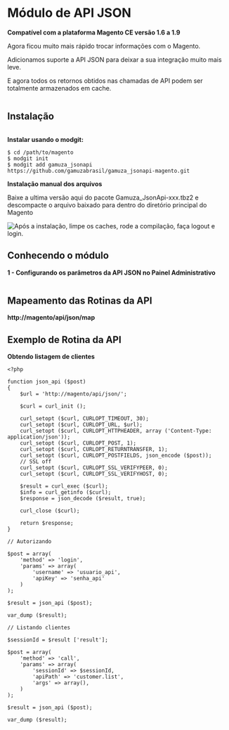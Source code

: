 <h1>Módulo de API JSON</h1>

**Compatível com a plataforma Magento CE versão 1.6 a 1.9**

Agora ficou muito mais rápido trocar informações com o Magento.

Adicionamos suporte a API JSON para deixar a sua integração muito mais leve.

E agora todos os retornos obtidos nas chamadas de API podem ser totalmente armazenados em cache.

<img src="https://dl.dropboxusercontent.com/s/2lgntr3opt28o46/gamuza-jsonapi-box.png" alt="" title="Gamuza JSON API - Magento - Box" />

<h2>Instalação</h2>

<img src="https://dl.dropboxusercontent.com/s/pqpp0x62kqov683/sempre-faca-backup.png" alt="" title="Atenção! Sempre faça um backup da sua loja antes de realizar qualquer modificação!" />

**Instalar usando o modgit:**

    $ cd /path/to/magento
    $ modgit init
    $ modgit add gamuza_jsonapi https://github.com/gamuzabrasil/gamuza_jsonapi-magento.git

**Instalação manual dos arquivos**

Baixe a ultima versão aqui do pacote Gamuza_JsonApi-xxx.tbz2 e descompacte o arquivo baixado para dentro do diretório principal do Magento

<img src="https://dl.dropboxusercontent.com/s/ir2vm6cyo3gl1v8/pos-instalacao.png" alt="Após a instalação, limpe os caches, rode a compilação, faça logout e login." title="Após a instalação, limpe os caches, rode a compilação, faça logout e login." />

<h2>Conhecendo o módulo</h2>

**1 - Configurando os parâmetros da API JSON no Painel Administrativo**

<img src="https://dl.dropboxusercontent.com/s/9tiiwdk4r3za9td/gamuza-jsonapi-config-admin.png" alt="" title="Gamuza JSON API - Magento - Configurando os parâmetros da API JSON no Painel Administrativo" />

<h2>Mapeamento das Rotinas da API</h2>

**http://magento/api/json/map**

<h2>Exemplo de Rotina da API</h2>

**Obtendo listagem de clientes**

    <?php
    
    function json_api ($post)
    {
        $url = 'http://magento/api/json/';

        $curl = curl_init ();

        curl_setopt ($curl, CURLOPT_TIMEOUT, 30);
        curl_setopt ($curl, CURLOPT_URL, $url);
        curl_setopt ($curl, CURLOPT_HTTPHEADER, array ('Content-Type: application/json'));
        curl_setopt ($curl, CURLOPT_POST, 1);
        curl_setopt ($curl, CURLOPT_RETURNTRANSFER, 1);
        curl_setopt ($curl, CURLOPT_POSTFIELDS, json_encode ($post));
        // SSL off
        curl_setopt ($curl, CURLOPT_SSL_VERIFYPEER, 0);
        curl_setopt ($curl, CURLOPT_SSL_VERIFYHOST, 0);

        $result = curl_exec ($curl);
        $info = curl_getinfo ($curl);
        $response = json_decode ($result, true);

        curl_close ($curl);

        return $response;
    }

    // Autorizando

    $post = array(
        'method' => 'login',
        'params' => array(
            'username' => 'usuario_api',
            'apiKey' => 'senha_api'
        )
    );

    $result = json_api ($post);
    
    var_dump ($result);

    // Listando clientes

    $sessionId = $result ['result'];

    $post = array(
        'method' => 'call',
        'params' => array(
            'sessionId' => $sessionId,
            'apiPath' => 'customer.list',
            'args' => array(),
        )
    );

    $result = json_api ($post);

    var_dump ($result);


